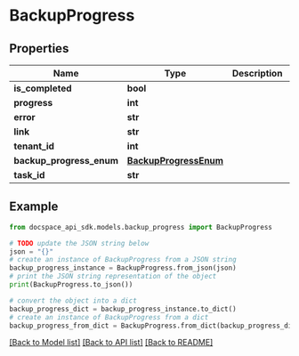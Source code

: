 # BackupProgress

## Properties

Name | Type | Description | Notes
------------ | ------------- | ------------- | -------------
**is_completed** | **bool** |  | [optional] 
**progress** | **int** |  | [optional] 
**error** | **str** |  | [optional] 
**link** | **str** |  | [optional] 
**tenant_id** | **int** |  | [optional] 
**backup_progress_enum** | [**BackupProgressEnum**](BackupProgressEnum.md) |  | [optional] 
**task_id** | **str** |  | [optional] 

## Example

```python
from docspace_api_sdk.models.backup_progress import BackupProgress

# TODO update the JSON string below
json = "{}"
# create an instance of BackupProgress from a JSON string
backup_progress_instance = BackupProgress.from_json(json)
# print the JSON string representation of the object
print(BackupProgress.to_json())

# convert the object into a dict
backup_progress_dict = backup_progress_instance.to_dict()
# create an instance of BackupProgress from a dict
backup_progress_from_dict = BackupProgress.from_dict(backup_progress_dict)
```
[[Back to Model list]](../README.md#documentation-for-models) [[Back to API list]](../README.md#documentation-for-api-endpoints) [[Back to README]](../README.md)


